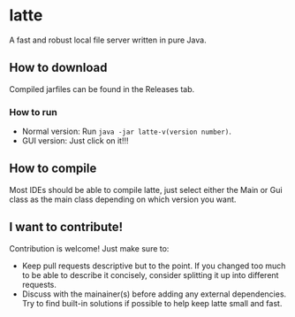 # latte
A fast and robust local file server written in pure Java.

## How to download
Compiled jarfiles can be found in the Releases tab.

### How to run
- Normal version: Run `java -jar latte-v(version number)`.
- GUI version: Just click on it!!!

## How to compile
Most IDEs should be able to compile latte, just select either the Main or Gui class as the main class depending on which version you want.

## I want to contribute!
Contribution is welcome! Just make sure to:
- Keep pull requests descriptive but to the point. If you changed too much to be able to describe it concisely, consider splitting it up into different requests.
- Discuss with the mainainer(s) before adding any external dependencies. Try to find built-in solutions if possible to help keep latte small and fast.
